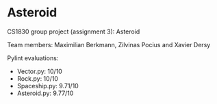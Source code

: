 # Asteroid
CS1830 group project (assignment 3): Asteroid

Team members: Maximilian Berkmann, Zilvinas Pocius and Xavier Dersy

Pylint evaluations:
*   Vector.py: 10/10
*   Rock.py: 10/10
*   Spaceship.py: 9.71/10
*   Asteroid.py: 9.77/10

